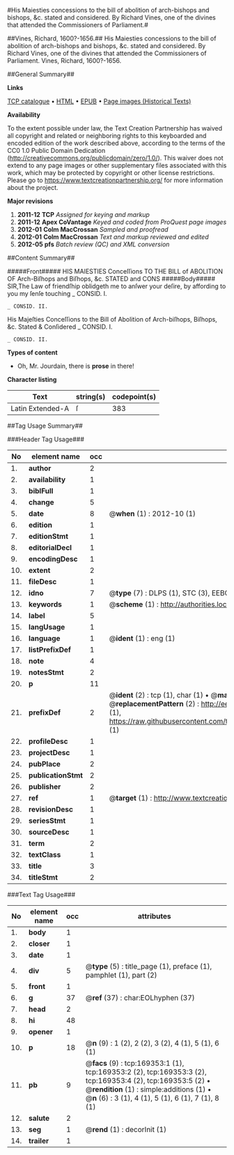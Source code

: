 #His Maiesties concessions to the bill of abolition of arch-bishops and bishops, &c. stated and considered. By Richard Vines, one of the divines that attended the Commissioners of Parliament.#

##Vines, Richard, 1600?-1656.##
His Maiesties concessions to the bill of abolition of arch-bishops and bishops, &c. stated and considered. By Richard Vines, one of the divines that attended the Commissioners of Parliament.
Vines, Richard, 1600?-1656.

##General Summary##

**Links**

[TCP catalogue](http://www.ota.ox.ac.uk/tcp/)  • 
[HTML](http://tei.it.ox.ac.uk/tcp/Texts-HTML/free/A95/A95971.html)  • 
[EPUB](http://tei.it.ox.ac.uk/tcp/Texts-EPUB/free/A95/A95971.epub) • 
[Page images (Historical Texts)](https://historicaltexts.jisc.ac.uk/eebo-99863680e)

**Availability**

To the extent possible under law, the Text Creation Partnership has waived all copyright and related or neighboring rights to this keyboarded and encoded edition of the work described above, according to the terms of the CC0 1.0 Public Domain Dedication (http://creativecommons.org/publicdomain/zero/1.0/). This waiver does not extend to any page images or other supplementary files associated with this work, which may be protected by copyright or other license restrictions. Please go to https://www.textcreationpartnership.org/ for more information about the project.

**Major revisions**

1. __2011-12__ __TCP__ *Assigned for keying and markup*
1. __2011-12__ __Apex CoVantage__ *Keyed and coded from ProQuest page images*
1. __2012-01__ __Colm MacCrossan__ *Sampled and proofread*
1. __2012-01__ __Colm MacCrossan__ *Text and markup reviewed and edited*
1. __2012-05__ __pfs__ *Batch review (QC) and XML conversion*

##Content Summary##

#####Front#####
 HIS MAIESTIES Conceſſions TO THE BILL of ABOLITION OF Arch-Biſhops and Biſhops, &c. STATED and CONS
#####Body#####
SIR,The Law of friendſhip oblidgeth me to anſwer your deſire, by affording to you my ſenſe touching 
    _ CONSID. I.

    _ CONSID. II.
His Majeſties Conceſſions to the Bill of Abolition of Arch-biſhops, Biſhops, &c. Stated & Conſidered
    _ CONSID. I.

    _ CONSID. II.

**Types of content**

  * Oh, Mr. Jourdain, there is **prose** in there!

**Character listing**


|Text|string(s)|codepoint(s)|
|---|---|---|
|Latin Extended-A|ſ|383|

##Tag Usage Summary##

###Header Tag Usage###

|No|element name|occ|attributes|
|---|---|---|---|
|1.|__author__|2||
|2.|__availability__|1||
|3.|__biblFull__|1||
|4.|__change__|5||
|5.|__date__|8| @__when__ (1) : 2012-10 (1)|
|6.|__edition__|1||
|7.|__editionStmt__|1||
|8.|__editorialDecl__|1||
|9.|__encodingDesc__|1||
|10.|__extent__|2||
|11.|__fileDesc__|1||
|12.|__idno__|7| @__type__ (7) : DLPS (1), STC (3), EEBO-CITATION (1), PROQUEST (1), VID (1)|
|13.|__keywords__|1| @__scheme__ (1) : http://authorities.loc.gov/ (1)|
|14.|__label__|5||
|15.|__langUsage__|1||
|16.|__language__|1| @__ident__ (1) : eng (1)|
|17.|__listPrefixDef__|1||
|18.|__note__|4||
|19.|__notesStmt__|2||
|20.|__p__|11||
|21.|__prefixDef__|2| @__ident__ (2) : tcp (1), char (1)  •  @__matchPattern__ (2) : ([0-9\-]+):([0-9IVX]+) (1), (.+) (1)  •  @__replacementPattern__ (2) : http://eebo.chadwyck.com/downloadtiff?vid=$1&page=$2 (1), https://raw.githubusercontent.com/textcreationpartnership/Texts/master/tcpchars.xml#$1 (1)|
|22.|__profileDesc__|1||
|23.|__projectDesc__|1||
|24.|__pubPlace__|2||
|25.|__publicationStmt__|2||
|26.|__publisher__|2||
|27.|__ref__|1| @__target__ (1) : http://www.textcreationpartnership.org/docs/. (1)|
|28.|__revisionDesc__|1||
|29.|__seriesStmt__|1||
|30.|__sourceDesc__|1||
|31.|__term__|2||
|32.|__textClass__|1||
|33.|__title__|3||
|34.|__titleStmt__|2||


###Text Tag Usage###

|No|element name|occ|attributes|
|---|---|---|---|
|1.|__body__|1||
|2.|__closer__|1||
|3.|__date__|1||
|4.|__div__|5| @__type__ (5) : title_page (1), preface (1), pamphlet (1), part (2)|
|5.|__front__|1||
|6.|__g__|37| @__ref__ (37) : char:EOLhyphen (37)|
|7.|__head__|2||
|8.|__hi__|48||
|9.|__opener__|1||
|10.|__p__|18| @__n__ (9) : 1 (2), 2 (2), 3 (2), 4 (1), 5 (1), 6 (1)|
|11.|__pb__|9| @__facs__ (9) : tcp:169353:1 (1), tcp:169353:2 (2), tcp:169353:3 (2), tcp:169353:4 (2), tcp:169353:5 (2)  •  @__rendition__ (1) : simple:additions (1)  •  @__n__ (6) : 3 (1), 4 (1), 5 (1), 6 (1), 7 (1), 8 (1)|
|12.|__salute__|2||
|13.|__seg__|1| @__rend__ (1) : decorInit (1)|
|14.|__trailer__|1||
